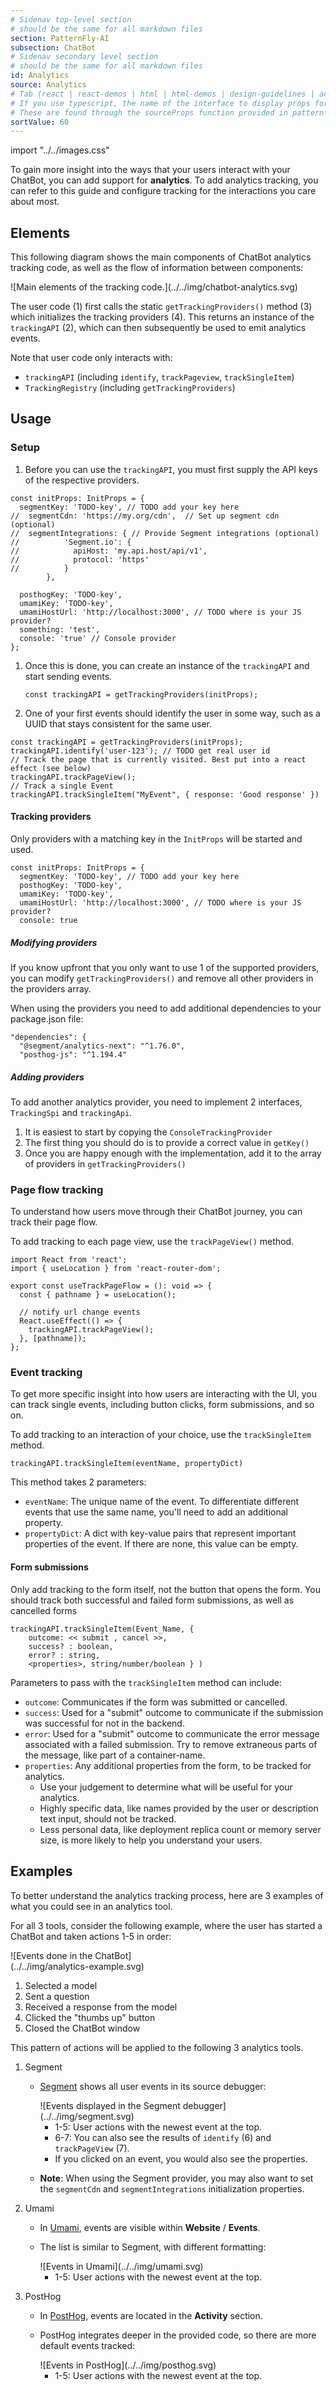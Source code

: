 ```yaml
---
# Sidenav top-level section
# should be the same for all markdown files
section: PatternFly-AI
subsection: ChatBot
# Sidenav secondary level section
# should be the same for all markdown files
id: Analytics
source: Analytics
# Tab (react | react-demos | html | html-demos | design-guidelines | accessibility)
# If you use typescript, the name of the interface to display props for
# These are found through the sourceProps function provided in patternfly-docs.source.js
sortValue: 60
---
```


import "../../images.css"

To gain more insight into the ways that your users interact with your ChatBot, you can add support for **analytics**. To add analytics tracking, you can refer to this guide and configure tracking for the interactions you care about most.

## Elements

This following diagram shows the main components of ChatBot analytics tracking code, as well as the flow of information between components:

<div class="ws-docs-content-img">
![Main elements of the tracking code.](../../img/chatbot-analytics.svg)
</div>

The user code (1) first calls the static `getTrackingProviders()` method (3) which initializes the tracking providers (4). This returns an instance of the `trackingAPI` (2), which can then subsequently be used to emit analytics events.

Note that user code only interacts with:

- `trackingAPI` (including `identify`, `trackPageview`, `trackSingleItem`)
- `TrackingRegistry` (including `getTrackingProviders`)

## Usage

### Setup

1. Before you can use the `trackingAPI`, you must first supply the API keys of the respective providers.

```nolive
const initProps: InitProps = {
  segmentKey: 'TODO-key', // TODO add your key here
//  segmentCdn: 'https://my.org/cdn',  // Set up segment cdn (optional)
//  segmentIntegrations: { // Provide Segment integrations (optional)
//          'Segment.io': {
//            apiHost: 'my.api.host/api/v1',
//            protocol: 'https'
//          }
        },

  posthogKey: 'TODO-key',
  umamiKey: 'TODO-key',
  umamiHostUrl: 'http://localhost:3000', // TODO where is your JS provider?
  something: 'test',
  console: 'true' // Console provider
};
```

1. Once this is done, you can create an instance of the `trackingAPI` and start sending events.

   ```nolive
   const trackingAPI = getTrackingProviders(initProps);
   ```

1. One of your first events should identify the user in some way, such as a UUID that stays consistent for the same user.

```nolive
const trackingAPI = getTrackingProviders(initProps);
trackingAPI.identify('user-123'); // TODO get real user id
// Track the page that is currently visited. Best put into a react effect (see below)
trackingAPI.trackPageView();
// Track a single Event
trackingAPI.trackSingleItem("MyEvent", { response: 'Good response' })
```

#### Tracking providers

Only providers with a matching key in the `InitProps` will be started and used.

```nolive
const initProps: InitProps = {
  segmentKey: 'TODO-key', // TODO add your key here
  posthogKey: 'TODO-key',
  umamiKey: 'TODO-key',
  umamiHostUrl: 'http://localhost:3000', // TODO where is your JS provider?
  console: true
```

##### Modifying providers

If you know upfront that you only want to use 1 of the supported providers, you can modify `getTrackingProviders()` and remove all other providers in the providers array.

When using the providers you need to add additional dependencies to your package.json file:

```nolive
"dependencies": {
  "@segment/analytics-next": "^1.76.0",
  "posthog-js": "^1.194.4"
```

##### Adding providers

To add another analytics provider, you need to implement 2 interfaces, `TrackingSpi` and `trackingApi`.

1. It is easiest to start by copying the `ConsoleTrackingProvider`
1. The first thing you should do is to provide a correct value in `getKey()`
1. Once you are happy enough with the implementation, add it to the array of providers in `getTrackingProviders()`

### Page flow tracking

To understand how users move through their ChatBot journey, you can track their page flow.

To add tracking to each page view, use the `trackPageView()` method.

```nolive
import React from 'react';
import { useLocation } from 'react-router-dom';

export const useTrackPageFlow = (): void => {
  const { pathname } = useLocation();

  // notify url change events
  React.useEffect(() => {
    trackingAPI.trackPageView();
  }, [pathname]);
};
```

### Event tracking

To get more specific insight into how users are interacting with the UI, you can track single events, including button clicks, form submissions, and so on.

To add tracking to an interaction of your choice, use the `trackSingleItem` method.

```nolive
trackingAPI.trackSingleItem(eventName, propertyDict)
```

This method takes 2 parameters:

- `eventName`: The unique name of the event. To differentiate different events that use the same name, you'll need to add an additional property.
- `propertyDict`: A dict with key-value pairs that represent important properties of the event. If there are none, this value can be empty.

#### Form submissions

Only add tracking to the form itself, not the button that opens the form. You should track both successful and failed form submissions, as well as cancelled forms

```nolive
trackingAPI.trackSingleItem(Event_Name, {
    outcome: << submit , cancel >>,
    success? : boolean,
    error? : string,
    <properties>, string/number/boolean } )
```

Parameters to pass with the `trackSingleItem` method can include:

- `outcome`: Communicates if the form was submitted or cancelled.
- `success`: Used for a "submit" outcome to communicate if the submission was successful for not in the backend.
- `error`: Used for a "submit" outcome to communicate the error message associated with a failed submission. Try to remove extraneous parts of the message, like part of a container-name.
- `properties`: Any additional properties from the form, to be tracked for analytics.
  - Use your judgement to determine what will be useful for your analytics.
  - Highly specific data, like names provided by the user or description text input, should not be tracked.
  - Less personal data, like deployment replica count or memory server size, is more likely to help you understand your users.

## Examples

To better understand the analytics tracking process, here are 3 examples of what you could see in an analytics tool.

For all 3 tools, consider the following example, where the user has started a ChatBot and taken actions 1-5 in order:

<div class="ws-docs-content-img" style="width:60%">
![Events done in the ChatBot](../../img/analytics-example.svg)
</div>

1. Selected a model
2. Sent a question
3. Received a response from the model
4. Clicked the "thumbs up" button
5. Closed the ChatBot window

This pattern of actions will be applied to the following 3 analytics tools.

1. Segment

   - [Segment](https://segment.com/) shows all user events in its source debugger:

     <div class="ws-docs-content-img" style="width:70%">
     ![Events displayed in the Segment debugger](../../img/segment.svg)
     </div>

     - 1-5: User actions with the newest event at the top.
     - 6-7: You can also see the results of `identify` (6) and `trackPageView` (7).
     - If you clicked on an event, you would also see the properties.

   - **Note**: When using the Segment provider, you may also want to set the `segmentCdn` and `segmentIntegrations` initialization properties.

1. Umami

   - In [Umami](https://umami.is/), events are visible within **Website** / **Events**.
   - The list is similar to Segment, with different formatting:

     <div class="ws-docs-content-img">
     ![Events in Umami](../../img/umami.svg)
     </div>

     - 1-5: User actions with the newest event at the top.

1. PostHog

   - In [PostHog](https://posthog.com/), events are located in the **Activity** section.
   - PostHog integrates deeper in the provided code, so there are more default events tracked:

     <div class="ws-docs-content-img">
     ![Events in PostHog](../../img/posthog.svg)
     </div>

     - 1-5: User actions with the newest event at the top.
